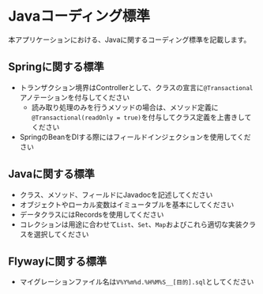 # Javaコーディング標準

本アプリケーションにおける、Javaに関するコーディング標準を記載します。

## Springに関する標準

- トランザクション境界はControllerとして、クラスの宣言に`@Transactional`アノテーションを付与してください
  - 読み取り処理のみを行うメソッドの場合は、メソッド定義に`@Transactional(readOnly = true)`を付与してクラス定義を上書きしてください
- SpringのBeanをDIする際にはフィールドインジェクションを使用してください

## Javaに関する標準

- クラス、メソッド、フィールドにJavadocを記述してください
- オブジェクトやローカル変数はイミュータブルを基本にしてください
- データクラスにはRecordsを使用してください
- コレクションは用途に合わせて`List`、`Set`、`Map`およびこれら適切な実装クラスを選択してください

## Flywayに関する標準

- マイグレーションファイル名は`V%Y%m%d.%H%M%S__[目的].sql`としてください